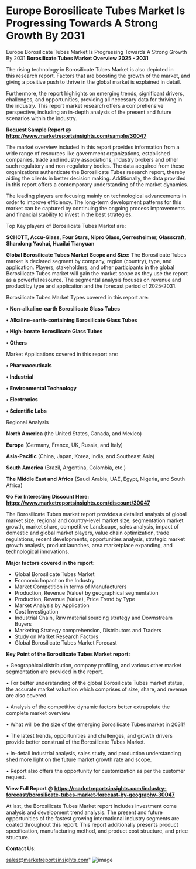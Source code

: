 # Europe Borosilicate Tubes Market Is Progressing Towards A Strong Growth By 2031
Europe Borosilicate Tubes Market Is Progressing Towards A Strong Growth By 2031
<Strong> Borosilicate Tubes Market Overview 2025 - 2031</strong>

The rising technology in Borosilicate Tubes Market is also depicted in this research report. Factors that are boosting the growth of the market, and giving a positive push to thrive in the global market is explained in detail.

Furthermore, the report highlights on emerging trends, significant drivers, challenges, and opportunities, providing all necessary data for thriving in the industry. This report market research offers a comprehensive perspective, including an in-depth analysis of the present and future scenarios within the industry.

<strong>Request Sample Report @ <a href=https://www.marketreportsinsights.com/sample/30047>https://www.marketreportsinsights.com/sample/30047</a></strong>

The market overview included in this report provides information from a wide range of resources like government organizations, established companies, trade and industry associations, industry brokers and other such regulatory and non-regulatory bodies. The data acquired from these organizations authenticate the Borosilicate Tubes research report, thereby aiding the clients in better decision making. Additionally, the data provided in this report offers a contemporary understanding of the market dynamics.

The leading players are focusing mainly on technological advancements in order to improve efficiency. The long-term development patterns for this market can be captured by continuing the ongoing process improvements and financial stability to invest in the best strategies.

Top Key players of Borosilicate Tubes Market are:

<strong>SCHOTT, Accu-Glass, Four Stars, Nipro Glass, Gerresheimer, Glasscraft, Shandong Yaohui, Huailai Tianyuan</strong>

<strong><b>Global Borosilicate Tubes Market Scope and Size:</b></strong>
The Borosilicate Tubes market is declared segment by company, region (country), type, and application. Players, stakeholders, and other participants in the global Borosilicate Tubes market will gain the market scope as they use the report as a powerful resource. The segmental analysis focuses on revenue and product by type and application and the forecast period of 2025-2031.

Borosilicate Tubes Market Types covered in this report are:

<strong>• Non-alkaline-earth Borosilicate Glass Tubes

• Alkaline-earth-containing Borosilicate Glass Tubes

• High-borate Borosilicate Glass Tubes

• Others</strong>

Market Applications covered in this report are:

<strong>• Pharmaceuticals

• Industrial

• Environmental Technology

• Electronics

• Scientific Labs</strong> 

Regional Analysis

<strong>North America</strong> (the United States, Canada, and Mexico)

<strong>Europe</strong> (Germany, France, UK, Russia, and Italy)

<strong>Asia-Pacific</strong> (China, Japan, Korea, India, and Southeast Asia)

<strong>South America</strong> (Brazil, Argentina, Colombia, etc.)

<strong>The Middle East and Africa</strong> (Saudi Arabia, UAE, Egypt, Nigeria, and South Africa)

<strong>Go For Interesting Discount Here: <a href=https://www.marketreportsinsights.com/discount/30047>https://www.marketreportsinsights.com/discount/30047</a></strong>

The Borosilicate Tubes market report provides a detailed analysis of global market size, regional and country-level market size, segmentation market growth, market share, competitive Landscape, sales analysis, impact of domestic and global market players, value chain optimization, trade regulations, recent developments, opportunities analysis, strategic market growth analysis, product launches, area marketplace expanding, and technological innovations.

<strong><b>Major factors covered in the report:</b></strong>
<ul>
  <li>Global Borosilicate Tubes Market </li>
  <li>Economic Impact on the Industry</li>
  <li>Market Competition in terms of Manufacturers</li>
  <li>Production, Revenue (Value) by geographical segmentation</li>
  <li>Production, Revenue (Value), Price Trend by Type</li>
  <li>Market Analysis by Application</li>
  <li>Cost Investigation</li>
  <li>Industrial Chain, Raw material sourcing strategy and Downstream Buyers</li>
  <li>Marketing Strategy comprehension, Distributors and Traders</li>
  <li>Study on Market Research Factors</li>
  <li>Global Borosilicate Tubes Market Forecast</li>
</ul>

<strong><b>Key Point of the Borosilicate Tubes Market report:</b></strong>

• Geographical distribution, company profiling, and various other market segmentation are provided in the report.

• For better understanding of the global Borosilicate Tubes market status, the accurate market valuation which comprises of size, share, and revenue are also covered.

• Analysis of the competitive dynamic factors better extrapolate the complete market overview

• What will be the size of the emerging Borosilicate Tubes market in 2031?

• The latest trends, opportunities and challenges, and growth drivers provide better construal of the Borosilicate Tubes Market.

• In-detail industrial analysis, sales study, and production understanding shed more light on the future market growth rate and scope.

• Report also offers the opportunity for customization as per the customer request.

<strong><b>View Full Report @ <a href=https://marketreportsinsights.com/industry-forecast/borosilicate-tubes-market-forecast-by-geography-30047>https://marketreportsinsights.com/industry-forecast/borosilicate-tubes-market-forecast-by-geography-30047</a></b></strong>


At last, the Borosilicate Tubes Market report includes investment come analysis and development trend analysis. The present and future opportunities of the fastest growing international industry segments are coated throughout this report. This report additionally presents product specification, manufacturing method, and product cost structure, and price structure.

<strong>Contact Us:</strong>

sales@marketreportsinsights.com"
![image](https://github.com/user-attachments/assets/bf862a56-12c4-44b3-b946-d81e032c25e0)
